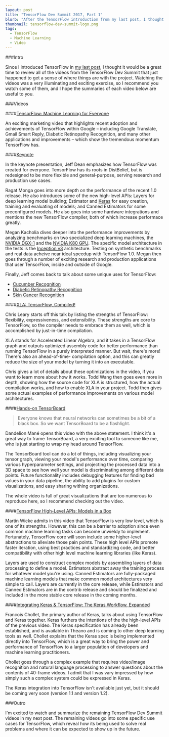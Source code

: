 ```yaml
---
layout: post
title: "TensorFlow Dev Summit 2017, Part 1"
blurb: "After the TensorFlow introduction from my last post, I thought it would be interested to take stock in where the community is currently from their 2017 developer summit."
thumbnail: tensorflow-dev-summit-logo.png
tags: 
  - TensorFlow
  - Machine Learning
  - Video
---
```


###Intro

Since I introduced TensorFlow in [my last post](http://www.datajourneyman.com/2017/02/20/intro-to-tensor-flow.html), I thought it would be a great time to review all of the videos from the TensorFlow Dev Summit that just happened to get a sense of where things are with the project. Watching the videos was a very illuminating and exciting exercise, so I recommend you watch some of them, and I hope the summaries of each video below are useful to you.

###Videos

####[TensorFlow: Machine Learning for Everyone](https://www.youtube.com/watch?v=-F-TQJtbFMs&index=2&list=PLOU2XLYxmsIKGc_NBoIhTn2Qhraji53cv)

An exciting marketing video that highlights recent adoption and achievements of TensorFlow within Google – including Google Translate, Gmail Smart Reply, Diabetic Retinopathy Recognition, and many other applications and improvements – which show the tremendous momentum TensorFlow has.

####[Keynote](https://www.youtube.com/watch?v=4n1AHvDvVvw&index=3&list=PLOU2XLYxmsIKGc_NBoIhTn2Qhraji53cv)

In the keynote presentation, Jeff Dean emphasizes how TensorFlow was created for everyone. TensorFlow has its roots in DistBelief, but is redesigned to be more flexible and general-purpose, serving research and production use cases. 

Ragat Monga goes into more depth on the performance of the recent 1.0 release. He also introduces some of the new high-level APIs: Layers for deep learning model building; Estimator and [Keras](https://keras.io) for easy creation, training and evaluating of models; and Canned Estimators for some preconfigured models. He also goes into some hardware integrations and mentions the new TensorFlow compiler, both of which increase performace greatly.

Megan Kacholia dives deeper into the performance improvements by analyzing benchmarks on two specialized deep learning machines, the [NVIDIA DGX-1](http://nvidianews.nvidia.com/news/nvidia-launches-world-s-first-deep-learning-supercomputer) and the [NVIDIA K80 GPU](http://www.nvidia.com/object/tesla-k80.html). The specific model architecture in the tests is the [Inception v3](https://github.com/tensorflow/models/tree/master/inception) architecture. Testing on synthetic benchmarks and real data acheive near ideal speedup with TensorFlow 1.0. Megan then goes through a number of exciting research and production applications that user TensorFlow, inside and outside of Google.

Finally, Jeff comes back to talk about some unique uses for TensorFlow:

- [Cucumber Recognition](http://workpiles.com/2016/02/tensorflow-cnn-cucumber/)
- [Diabetic Retinopathy Recognition](http://jeffreydf.github.io/diabetic-retinopathy-detection/)
- [Skin Cancer Recognition](http://news.stanford.edu/2017/01/25/artificial-intelligence-used-identify-skin-cancer/)

####[XLA: TensorFlow, Compiled!](https://www.youtube.com/watch?v=kAOanJczHA0&index=4&list=PLOU2XLYxmsIKGc_NBoIhTn2Qhraji53cv)

Chris Leary starts off this talk by listing the strengths of TensorFlow: flexibility, expressiveness, and extensibility. These strengths are core to TensorFlow, so the compiler needs to embrace them as well, which is accomplished by just-in-time compilation. 

XLA stands for Accelerated Linear Algebra, and it takes in a TensorFlow graph and outputs optimized assembly code for better performance than running TensorFlow in a purely interpreted manner. But wait, there's more! There's also an ahead-of-time- compilation option, and this can greatly reduce the size of your model by turning it into an executable. 

Chris gives a lot of details about these optimizations in the video, if you want to learn more about how it works. Todd Wang then goes even more in depth, showing how the source code for XLA is structured, how the actual compilation works, and how to enable XLA in your project. Todd then gives some actual examples of performance improvements on various model architectures.

####[Hands-on TensorBoard](https://www.youtube.com/watch?v=eBbEDRsCmv4)

> Everyone knows that neural networks can sometimes be a bit of a black box. So we want TensorBoard to be a flashlight.

Dandelion Mané opens this video with the above statement. I think it's a great way to frame TensorBoard, a very exciting tool to someone like me, who is just starting to wrap my head around TensorFlow. 

The TensorBoard tool can do a lot of things, including visualizing your tensor graph, viewing your model's performance over time, comparing various hyperparameter settings, and projecting the processed data into a 3D space to see how well your model is discriminating among different data points. Future functionality includes debugging features for finding bad values in your data pipeline, the ability to add plugins for custom visualizations, and easy sharing withing organizations.

The whole video is full of great visualizations that are too numerous to reproduce here, so I recommend checking out the video.

####[TensorFlow High-Level APIs: Models in a Box](https://www.youtube.com/watch?v=t64ortpgS-E&index=6&list=PLOU2XLYxmsIKGc_NBoIhTn2Qhraji53cv)

Martin Wicke admits in this video that TensorFlow is very low level, which is one of its strengths. However, this can be a barrier to adoption since even common machine learning tasks can become unwieldy to implement. Fortunately, TensorFlow core will soon include some higher-level abstractions to alleviate those pain points. These high level APIs promote faster iteration, using best practices and standardizing code, and better compatibility with other high level machine learning libraries (like Keras).

Layers are used to construct complex models by assembling layers of data processing to define a model. Estimators abstract away the training process for whatever model you're using. Canned Estimators are fully-packaged machine learning models that make common model architectures very simple to call. Layers are currently in the core release, while Estimators and Canned Estimators are in the contrib release and should be finalized and included in the more stable core release in the coming months.

####[Integrating Keras & TensorFlow: The Keras Workflow, Expanded](https://www.youtube.com/watch?v=UeheTiBJ0Io)

Francois Chollet, the primary author of Keras, talks about using TensorFlow and Keras together. Keras furthers the intentions of the the high-level APIs of the previous video. The Keras specification has already been established, and is available in Theano and is coming to other deep learning tools as well. Chollet explains that the Keras spec is being implemented directly into TensorFlow, which is a great way to bring the power and performance of TensorFlow to a larger population of developers and machine learning practitioners.

Chollet goes through a complex example that requires video/image recognition and natural language processing to answer questions about the contents of 40-frame videos. I admit that I was vary impressed by how simply such a complex system could be expressed in Keras.

The Keras integration into TensorFlow isn't available just yet, but it should be coming very soon (version 1.1 and version 1.2).

###Outro

I'm excited to watch and summarize the remaining TensorFlow Dev Summit videos in my next post. The remaining videos go into some specific use cases for TensorFlow, which reveal how its being used to solve real problems and where it can be expected to show up in the future.

